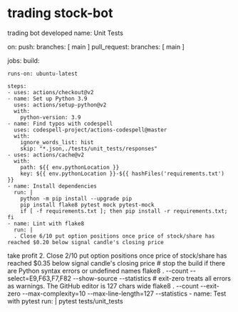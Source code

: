 # trading stock-bot
trading bot developed
name: Unit Tests

on:
  push:
    branches: [ main ]
  pull_request:
    branches: [ main ]

jobs:
  build:

    runs-on: ubuntu-latest

    steps:
    - uses: actions/checkout@v2
    - name: Set up Python 3.9
      uses: actions/setup-python@v2
      with:
        python-version: 3.9
    - name: Find typos with codespell
      uses: codespell-project/actions-codespell@master
      with:
        ignore_words_list: hist
        skip: "*.json,./tests/unit_tests/responses"
    - uses: actions/cache@v2
      with:
        path: ${{ env.pythonLocation }}
        key: ${{ env.pythonLocation }}-${{ hashFiles('requirements.txt') }}
    - name: Install dependencies
      run: |
        python -m pip install --upgrade pip
        pip install flake8 pytest mock pytest-mock
        if [ -f requirements.txt ]; then pip install -r requirements.txt; fi
    - name: Lint with flake8
      run: |
      . Close 6/10 put option positions once price of stock/share has reached $0.20 below signal candle's closing price
take profit 2. Close 2/10 put option positions once price of stock/share has reached $0.35 below signal candle's closing price
        # stop the build if there are Python syntax errors or undefined names
        flake8 . --count --select=E9,F63,F7,F82 --show-source --statistics
        # exit-zero treats all errors as warnings. The GitHub editor is 127 chars wide
        flake8 . --count --exit-zero --max-complexity=10 --max-line-length=127 --statistics
    - name: Test with pytest
      run: |
        pytest tests/unit_tests
